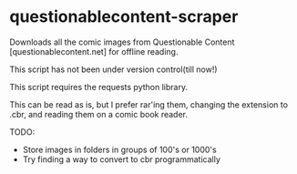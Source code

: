 # questionablecontent-scraper
Downloads all the comic images from Questionable Content [questionablecontent.net] for offline reading.

This script has not been under version control(till now!)

This script requires the requests python library.

This can be read as is, but I prefer rar'ing them, changing the extension to .cbr, and reading them on a comic book reader.

TODO:
- Store images in folders in groups of 100's or 1000's
- Try finding a way to convert to cbr programmatically
